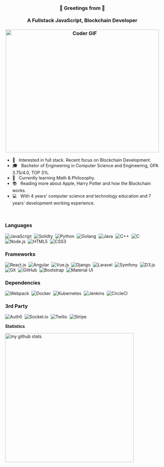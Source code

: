 <h3 align="center">
  <br>👋 Greetings from 👋<br>
  <br> A Fullstack JavaScript, Blockchain Developer<br>
  <br>
    <img src="https://media.giphy.com/media/SWoSkN6DxTszqIKEqv/giphy.gif" alt="Coder GIF" width="500" height="400">
</h3>

* 💼 &nbsp;  Interested in full stack. Recent focus on Blockchain Development.
* 🎓 &nbsp;  Bachelor of Engineering in Computer Science and Engineering, GPA 3.75/4.0, TOP 3%.
* 🌱 &nbsp;  Currently learning Math & Philosophy.
* 📚 &nbsp;  Reading more about Apple, Harry Potter and how the Blockchain works.
* 💻 &nbsp;  With 4 years' computer science and technology education and 7 years' development working experience.

<!--
<a href="https://discord.gg/AmnQrRtZ">
  <img align="left" alt="Tony's Discord" width="22px" src="https://cdn.jsdelivr.net/npm/simple-icons@v3/icons/discord.svg" />
</a>
<a href="https://twitter.com/tzhou_vue">
  <img align="left" alt="Tony | Twitter" width="22px" src="https://cdn.jsdelivr.net/npm/simple-icons@v3/icons/twitter.svg" />
</a>
<a href="https://www.linkedin.com/in/tonyzhouv">
  <img align="left" alt="Tony's LinkdeIN" width="22px" src="https://cdn.jsdelivr.net/npm/simple-icons@v3/icons/linkedin.svg" />
</a>
<a href="https://t.me/tzhouvue">
  <img align="left" alt="Tony's Telegram" width="22px" src="https://cdn.jsdelivr.net/npm/simple-icons@v3/icons/telegram.svg" />
</a>
-->
<br>

### Languages

![JavaScript](https://img.shields.io/badge/-JavaScript-333333?style=flat&logo=javascript&logoColor=FFFF09)&nbsp;
![Solidty](https://img.shields.io/badge/-Node.js-333333?style=flat&logo=solidity)&nbsp;
![Python](https://img.shields.io/badge/-Python-333333?style=flat&logo=python)&nbsp;
![Golang](https://img.shields.io/badge/-Golang-333333?style=flat&logo=Go&logoColor=FFA518)&nbsp;
![Java](https://img.shields.io/badge/-Java-333333?style=flat&logo=Java&logoColor=FFA518)&nbsp;
![C++](https://img.shields.io/badge/-C++-333333?style=flat&logo=C%2B%2B&logoColor=00599C)&nbsp;
![C](https://img.shields.io/badge/-C-333333?style=flat&logo=C&logoColor=A8B9CC)&nbsp;
![Node.js](https://img.shields.io/badge/-Node.js-333333?style=flat&logo=node.js)&nbsp;
![HTML5](https://img.shields.io/badge/-HTML5-333333?style=flat&logo=html5)&nbsp;
![CSS3](https://img.shields.io/badge/-CSS3-333333?style=flat&logo=css3)&nbsp;

### Frameworks

![React.js](https://img.shields.io/badge/-React.js-333333?style=flat&logo=python)&nbsp;
![Angular](https://img.shields.io/badge/-Angular-333333?style=flat&logo=angular)&nbsp;
![Vue.js](https://img.shields.io/badge/-Vue.js-333333?style=flat&logo=vue.js)&nbsp;
![Django](https://img.shields.io/badge/-Django-333333?style=flat&logo=Django&logoColor=FFA518)&nbsp;
![Laravel](https://img.shields.io/badge/-Laravel-333333?style=flat&logo=laravel)&nbsp;
![Symfony](https://img.shields.io/badge/-Symfony-333333?style=flat&logo=symfony)&nbsp;
![D3.js](https://img.shields.io/badge/-D3.js-333333?style=flat&logo=d3.js)&nbsp;
![Git](https://img.shields.io/badge/-Git-333333?style=flat&logo=git)&nbsp;
![GitHub](https://img.shields.io/badge/-GitHub-333333?style=flat&logo=github)&nbsp;
![Bootstrap](https://img.shields.io/badge/-Bootstrap-333333?style=flat&logo=bootstrap&logoColor=FFA518)&nbsp;
![Material UI](https://img.shields.io/badge/-MaterialUI-333333?style=flat&logo=material%20ui&logoColor=FFA518)&nbsp;

### Dependencies

![Webpack](https://img.shields.io/badge/-Webpack-333333?style=flat&logo=webpack&logoColor=FFA518)&nbsp;
![Docker](https://img.shields.io/badge/-Docker-333333?style=flat&logo=docker&logoColor=FFA518)&nbsp;
![Kubernetes](https://img.shields.io/badge/-Kubernetes-333333?style=flat&logo=Kubernetes&logoColor=FFA518)&nbsp;
![Jenkins](https://img.shields.io/badge/-Jenkins-333333?style=flat&logo=jenkins&logoColor=FFA518)&nbsp;
![CircleCI](https://img.shields.io/badge/-CircleCI-333333?style=flat&logo=circleci&logoColor=FFA518)&nbsp;

### 3rd Party

![Auth0](https://img.shields.io/badge/-Auth0-333333?style=flat&logo=auth0&logoColor=FFA518)&nbsp;
![Socket.io](https://img.shields.io/badge/-Socket.io-333333?style=flat&logo=socket.io&logoColor=FFA518)&nbsp;
![Twilio](https://img.shields.io/badge/-Twilio-333333?style=flat&logo=twilio&logoColor=FFA518)&nbsp;
![Stripe](https://img.shields.io/badge/-Stripe-333333?style=flat&logo=stripe&logoColor=FFA518)&nbsp;

<strong>Statistics</strong>
<br>

<!-- My GitHub stats with buefy theme ❤️ -->
<p align="left">
<!--<img src="https://github-readme-stats.vercel.app/api?username=eternalseal&show_icons=true&theme=radical" alt="my github stats" width="420"/>&nbsp;-->
<img src="https://github-readme-stats.vercel.app/api/top-langs/?username=anuragdhingra" alt="my github stats" width="420"/>&nbsp;
</p>
